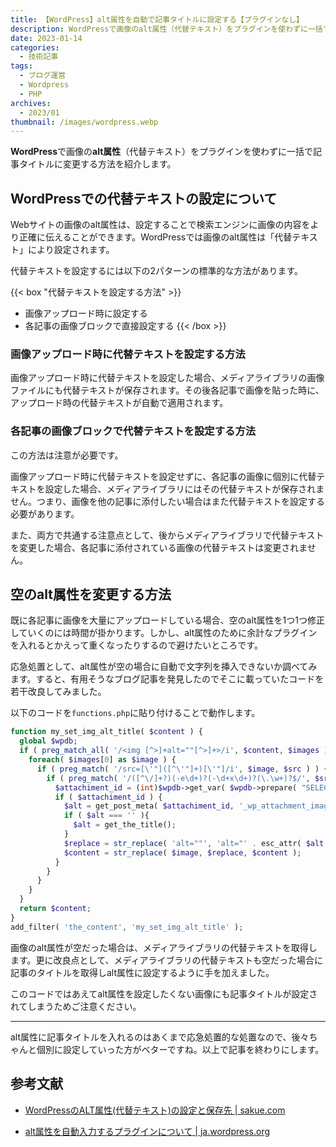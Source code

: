 ```yaml
---
title: 【WordPress】alt属性を自動で記事タイトルに設定する【プラグインなし】
description: WordPressで画像のalt属性（代替テキスト）をプラグインを使わずに一括で記事タイトルに変更する方法を紹介します。
date: 2023-01-14
categories:
  - 技術記事
tags: 
  - ブログ運営
  - Wordpress
  - PHP
archives:
  - 2023/01 
thumbnail: /images/wordpress.webp
---
```


**WordPress**で画像の**alt属性**（代替テキスト）をプラグインを使わずに一括で記事タイトルに変更する方法を紹介します。

<!--more-->

## WordPressでの代替テキストの設定について

Webサイトの画像のalt属性は、設定することで検索エンジンに画像の内容をより正確に伝えることができます。WordPressでは画像のalt属性は「代替テキスト」により設定されます。

代替テキストを設定するには以下の2パターンの標準的な方法があります。

{{< box "代替テキストを設定する方法" >}}
* 画像アップロード時に設定する
* 各記事の画像ブロックで直接設定する
{{< /box >}}

### 画像アップロード時に代替テキストを設定する方法

画像アップロード時に代替テキストを設定した場合、メディアライブラリの画像ファイルにも代替テキストが保存されます。その後各記事で画像を貼った時に、アップロード時の代替テキストが自動で適用されます。

### 各記事の画像ブロックで代替テキストを設定する方法

この方法は注意が必要です。

画像アップロード時に代替テキストを設定せずに、各記事の画像に個別に代替テキストを設定した場合、メディアライブラリにはその代替テキストが保存されません。つまり、画像を他の記事に添付したい場合はまた代替テキストを設定する必要があります。

また、両方で共通する注意点として、後からメディアライブラリで代替テキストを変更した場合、各記事に添付されている画像の代替テキストは変更されません。

## 空のalt属性を変更する方法

既に各記事に画像を大量にアップロードしている場合、空のalt属性を1つ1つ修正していくのには時間が掛かります。しかし、alt属性のために余計なプラグインを入れるとかえって重くなったりするので避けたいところです。

応急処置として、alt属性が空の場合に自動で文字列を挿入できないか調べてみます。すると、有用そうなブログ記事を発見したのでそこに載っていたコードを若干改良してみました。

以下のコードを`functions.php`に貼り付けることで動作します。

```php {lineNos="inline", name="functions.php"}
function my_set_img_alt_title( $content ) {
  global $wpdb;
  if ( preg_match_all( '/<img [^>]+alt=""[^>]+>/i', $content, $images ) ) {
    foreach( $images[0] as $image ) {
      if ( preg_match( '/src=[\'"]([^\'"]+)[\'"]/i', $image, $src ) ) {
        if ( preg_match( '/([^\/]+?)(-e\d+)?(-\d+x\d+)?(\.\w+)?$/', $src[1], $file ) ) {
          $attachiment_id = (int)$wpdb->get_var( $wpdb->prepare( "SELECT ID FROM {$wpdb->posts} WHERE post_name=%s", $file[1] ) );
          if ( $attachiment_id ) {
            $alt = get_post_meta( $attachiment_id, '_wp_attachment_image_alt', true );
            if ( $alt === '' ){
              $alt = get_the_title();
            }
            $replace = str_replace( 'alt=""', 'alt="' . esc_attr( $alt ) . '" ',  $image );
            $content = str_replace( $image, $replace, $content );
          }
        }
      }
    }
  }
  return $content;
}
add_filter( 'the_content', 'my_set_img_alt_title' );
```

画像のalt属性が空だった場合は、メディアライブラリの代替テキストを取得します。更に改良点として、メディアライブラリの代替テキストも空だった場合に記事のタイトルを取得しalt属性に設定するように手を加えました。

このコードではあえてalt属性を設定したくない画像にも記事タイトルが設定されてしまうためご注意ください。

* * *

alt属性に記事タイトルを入れるのはあくまで応急処置的な処置なので、後々ちゃんと個別に設定していった方がベターですね。以上で記事を終わりにします。

## 参考文献

* [WordPressのALT属性(代替テキスト)の設定と保存先 | sakue.com](https://sakue.com/archives/3295)

* [alt属性を自動入力するプラグインについて | ja.wordpress.org](https://ja.wordpress.org/support/topic/alt%E5%B1%9E%E6%80%A7%E3%82%92%E8%87%AA%E5%8B%95%E5%85%A5%E5%8A%9B%E3%81%99%E3%82%8B%E3%83%97%E3%83%A9%E3%82%B0%E3%82%A4%E3%83%B3%E3%81%AB%E3%81%A4%E3%81%84%E3%81%A6/)